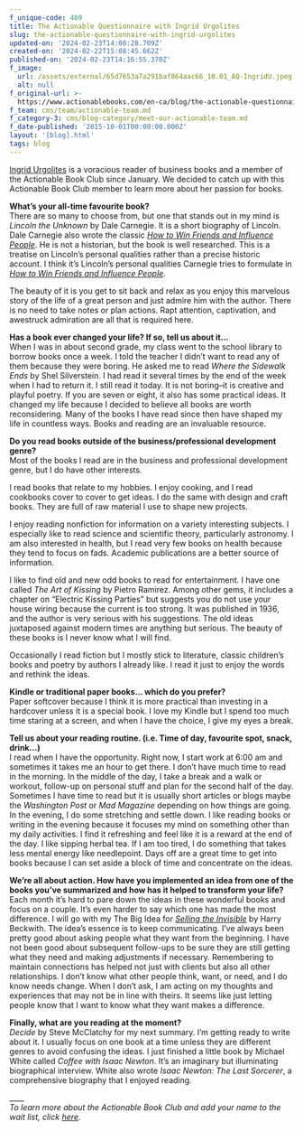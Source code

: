 ```yaml
---
f_unique-code: 409
title: The Actionable Questionnaire with Ingrid Urgolites
slug: the-actionable-questionnaire-with-ingrid-urgolites
updated-on: '2024-02-23T14:08:28.709Z'
created-on: '2024-02-22T15:08:45.662Z'
published-on: '2024-02-23T14:16:55.370Z'
f_image:
  url: /assets/external/65d7653a7a291baf864aac66_10.01_AQ-IngridU.jpeg
  alt: null
f_original-url: >-
  https://www.actionablebooks.com/en-ca/blog/the-actionable-questionnaire-with-ingrid-urgolites/
f_team: cms/team/actionable-team.md
f_category-3: cms/blog-category/meet-our-actionable-team.md
f_date-published: '2015-10-01T00:00:00.000Z'
layout: '[blog].html'
tags: blog
---
```


[Ingrid Urgolites](https://www.actionablebooks.com/en-ca/team/ingrid-urgolites/) is a voracious reader of business books and a member of the Actionable Book Club since January. We decided to catch up with this Actionable Book Club member to learn more about her passion for books.

**What’s your all-time favourite book?**  
There are so many to choose from, but one that stands out in my mind is _Lincoln the Unknown_ by Dale Carnegie. It is a short biography of Lincoln. Dale Carnegie also wrote the classic [_How to Win Friends and Influence People_](https://www.actionablebooks.com/en-ca/summaries/how-to-win-friends-and-influence-people-in-the-digital-age/). He is not a historian, but the book is well researched. This is a treatise on Lincoln’s personal qualities rather than a precise historic account. I think it’s Lincoln’s personal qualities Carnegie tries to formulate in [_How to Win Friends and Influence People_](https://www.actionablebooks.com/en-ca/summaries/how-to-win-friends-and-influence-people-in-the-digital-age/).

The beauty of it is you get to sit back and relax as you enjoy this marvelous story of the life of a great person and just admire him with the author. There is no need to take notes or plan actions. Rapt attention, captivation, and awestruck admiration are all that is required here.

**Has a book ever changed your life? If so, tell us about it…**  
When I was in about second grade, my class went to the school library to borrow books once a week. I told the teacher I didn’t want to read any of them because they were boring. He asked me to read _Where the Sidewalk Ends_ by Shel Silverstein. I had read it several times by the end of the week when I had to return it. I still read it today. It is not boring–it is creative and playful poetry. If you are seven or eight, it also has some practical ideas. It changed my life because I decided to believe all books are worth reconsidering. Many of the books I have read since then have shaped my life in countless ways. Books and reading are an invaluable resource.

**Do you read books outside of the business/professional development genre?**  
Most of the books I read are in the business and professional development genre, but I do have other interests.

I read books that relate to my hobbies. I enjoy cooking, and I read cookbooks cover to cover to get ideas. I do the same with design and craft books. They are full of raw material I use to shape new projects.

I enjoy reading nonfiction for information on a variety interesting subjects. I especially like to read science and scientific theory, particularly astronomy. I am also interested in health, but I read very few books on health because they tend to focus on fads. Academic publications are a better source of information.

I like to find old and new odd books to read for entertainment. I have one called _The Art of Kissing_ by Pietro Ramirez. Among other gems, it includes a chapter on “Electric Kissing Parties” but suggests you do not use your house wiring because the current is too strong. It was published in 1936, and the author is very serious with his suggestions. The old ideas juxtaposed against modern times are anything but serious. The beauty of these books is I never know what I will find.

Occasionally I read fiction but I mostly stick to literature, classic children’s books and poetry by authors I already like. I read it just to enjoy the words and rethink the ideas.

**Kindle or traditional paper books… which do you prefer?**  
Paper softcover because I think it is more practical than investing in a hardcover unless it is a special book. I love my Kindle but I spend too much time staring at a screen, and when I have the choice, I give my eyes a break.

**Tell us about your reading routine. (i.e. Time of day, favourite spot, snack, drink…)**  
I read when I have the opportunity. Right now, I start work at 6:00 am and sometimes it takes me an hour to get there. I don’t have much time to read in the morning. In the middle of the day, I take a break and a walk or workout, follow-up on personal stuff and plan for the second half of the day. Sometimes I have time to read but it is usually short articles or blogs maybe the _Washington Post_ or _Mad Magazine_ depending on how things are going. In the evening, I do some stretching and settle down. I like reading books or writing in the evening because it focuses my mind on something other than my daily activities. I find it refreshing and feel like it is a reward at the end of the day. I like sipping herbal tea. If I am too tired, I do something that takes less mental energy like needlepoint. Days off are a great time to get into books because I can set aside a block of time and concentrate on the ideas.

**We’re all about action. How have you implemented an idea from one of the books you’ve summarized and how has it helped to transform your life?**  
Each month it’s hard to pare down the ideas in these wonderful books and focus on a couple. It’s even harder to say which one has made the most difference. I will go with my The Big Idea for [_Selling the Invisible_](https://www.actionablebooks.com/en-ca/summaries/selling-the-invisible/) by Harry Beckwith. The idea’s essence is to keep communicating. I’ve always been pretty good about asking people what they want from the beginning. I have not been good about subsequent follow-ups to be sure they are still getting what they need and making adjustments if necessary. Remembering to maintain connections has helped not just with clients but also all other relationships. I don’t know what other people think, want, or need, and I do know needs change. When I don’t ask, I am acting on my thoughts and experiences that may not be in line with theirs. It seems like just letting people know that I want to know what they want makes a difference.

**Finally, what are you reading at the moment?**  
_Decide_ by Steve McClatchy for my next summary. I’m getting ready to write about it. I usually focus on one book at a time unless they are different genres to avoid confusing the ideas. I just finished a little book by Michael White called _Coffee with Isaac Newton_. It’s an imaginary but illuminating biographical interview. White also wrote _Isaac Newton: The Last Sorcerer_, a comprehensive biography that I enjoyed reading.

\_\_\_\_  
_To learn more about the Actionable Book Club and add your name to the wait list, click_ [_here_](http://actionablebooks.com/bookclub)_._

